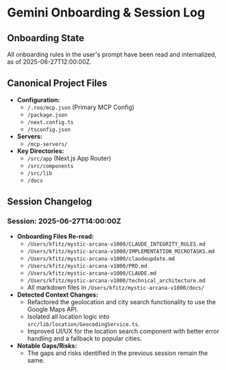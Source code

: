 # Gemini Onboarding & Session Log

## Onboarding State

All onboarding rules in the user's prompt have been read and internalized, as of 2025-06-27T12:00:00Z.

## Canonical Project Files

*   **Configuration:**
    *   `/.roo/mcp.json` (Primary MCP Config)
    *   `/package.json`
    *   `/next.config.ts`
    *   `/tsconfig.json`
*   **Servers:**
    *   `/mcp-servers/`
*   **Key Directories:**
    *   `/src/app` (Next.js App Router)
    *   `/src/components`
    *   `/src/lib`
    *   `/docs`

## Session Changelog

### Session: 2025-06-27T14:00:00Z

*   **Onboarding Files Re-read:**
    *   `/Users/kfitz/mystic-arcana-v1000/CLAUDE_INTEGRITY_RULES.md`
    *   `/Users/kfitz/mystic-arcana-v1000/IMPLEMENTATION_MICROTASKS.md`
    *   `/Users/kfitz/mystic-arcana-v1000/claudeupdate.md`
    *   `/Users/kfitz/mystic-arcana-v1000/PRD.md`
    *   `/Users/kfitz/mystic-arcana-v1000/CLAUDE.md`
    *   `/Users/kfitz/mystic-arcana-v1000/technical_architecture.md`
    *   All markdown files in `/Users/kfitz/mystic-arcana-v1000/docs/`
*   **Detected Context Changes:**
    *   Refactored the geolocation and city search functionality to use the Google Maps API.
    *   Isolated all location logic into `src/lib/location/GeocodingService.ts`.
    *   Improved UI/UX for the location search component with better error handling and a fallback to popular cities.
*   **Notable Gaps/Risks:**
    *   The gaps and risks identified in the previous session remain the same.
